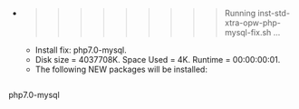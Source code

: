 * >>>>>>>>> Running inst-std-xtra-opw-php-mysql-fix.sh ...
  * Install fix: php7.0-mysql.
  * Disk size = 4037708K. Space Used = 4K. Runtime = 00:00:00:01.
  * The following NEW packages will be installed:
  ```bash
php7.0-mysql
  ```
